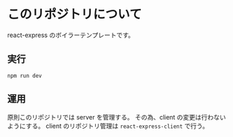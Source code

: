 # このリポジトリについて

react-express のボイラーテンプレートです。

## 実行

`npm run dev`

## 運用

原則このリポジトリでは server を管理する。
その為、client の変更は行わないようにする。
client のリポジトリ管理は `react-express-client` で行う。
